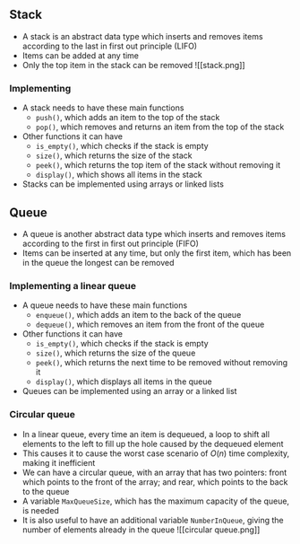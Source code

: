 ## Stack
- A stack is an abstract data type which inserts and removes items according to the last in first out principle (LIFO)
- Items can be added at any time
- Only the top item in the stack can be removed
![[stack.png]]
### Implementing
- A stack needs to have these main functions
	- `push()`, which adds an item to the top of the stack
	- `pop()`, which removes and returns an item from the top of the stack
- Other functions it can have
	- `is_empty()`, which checks if the stack is empty
	- `size()`, which returns the size of the stack
	- `peek()`, which returns the top item of the stack without removing it
	- `display()`, which shows all items in the stack
- Stacks can be implemented using arrays or linked lists
## Queue
- A queue is another abstract data type which inserts and removes items according to the  first in first out principle (FIFO)
- Items can be inserted at any time, but only the first item, which has been in the queue the longest can be removed
### Implementing a linear queue
- A queue needs to have these main functions
	- `enqueue()`, which adds an item to the back of the queue
	- `dequeue()`, which removes an item from the front of the queue
- Other functions it can have
	- `is_empty()`, which checks if the stack is empty
	- `size()`, which returns the size of the queue
	- `peek()`, which returns the next time to be removed without removing it
	- `display()`, which displays all items in the queue
- Queues can be implemented using an array or a linked list
### Circular queue
- In a linear queue, every time an item is dequeued, a loop to shift all elements to the left to fill up the hole caused by the dequeued element 
- This causes it to cause the worst case scenario of $O(n)$ time complexity, making it inefficient
- We can have a circular queue, with an array that has two pointers: front which points to the front of the array; and rear, which points to the back to the queue
- A variable `MaxQueueSize`, which has the maximum capacity of the queue, is needed
- It is also useful to have an additional variable `NumberInQueue`, giving the number of elements already in the queue
![[circular queue.png]]
